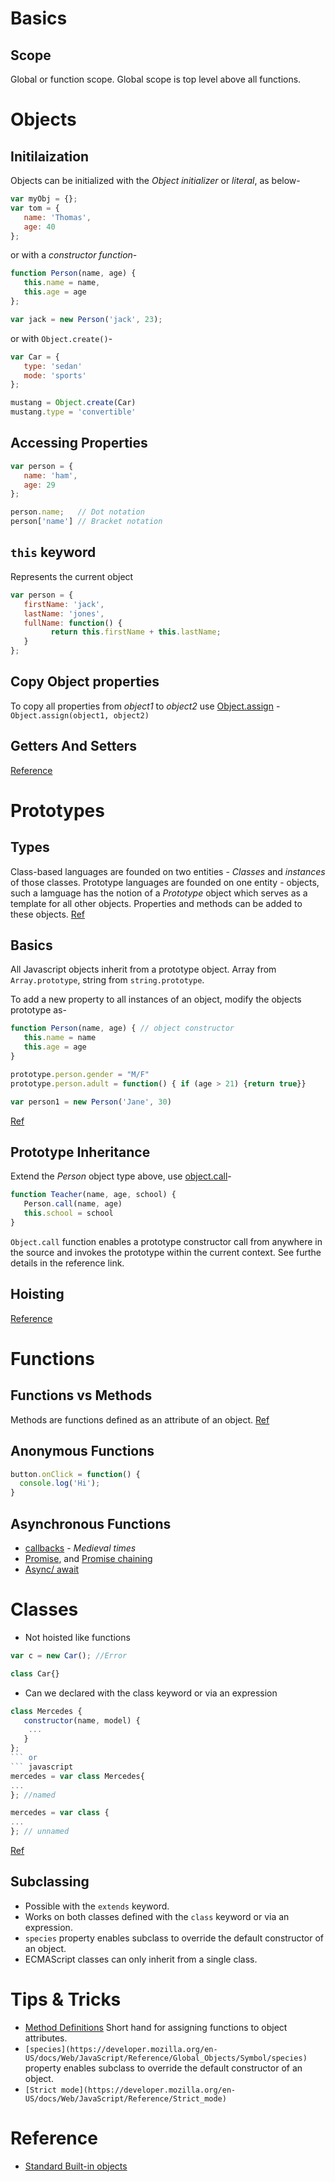 Basics
======

Scope
-----
Global or function scope.
Global scope is top level above all functions.

Objects
=======

Initilaization
--------------
Objects can be initialized with the *Object initializer* or *literal*, as below-
```javascript
var myObj = {};
var tom = {
   name: 'Thomas',
   age: 40
};
```
or with a *constructor function*-
```javascript
function Person(name, age) {
   this.name = name,
   this.age = age
};

var jack = new Person('jack', 23);
```
or with `Object.create()`-
```javascript
var Car = {
   type: 'sedan'
   mode: 'sports'
};

mustang = Object.create(Car)
mustang.type = 'convertible'

```

Accessing Properties
--------------------
```javascript
var person = {
   name: 'ham',
   age: 29
};

person.name;   // Dot notation
person['name'] // Bracket notation
```

`this` keyword
--------------
Represents the current object
```javascript
var person = {
   firstName: 'jack',
   lastName: 'jones',
   fullName: function() {
         return this.firstName + this.lastName;
   }
};
```

Copy Object properties
----------------------
To copy all properties from *object1* to *object2* use [Object.assign](https://developer.mozilla.org/en-US/docs/Web/JavaScript/Reference/Global_Objects/Object/assign) - 
`Object.assign(object1, object2)`

Getters And Setters
-------------------
[Reference](https://developer.mozilla.org/en-US/docs/Web/JavaScript/Reference/Functions/get)

Prototypes
==========

Types
-----
Class-based languages are founded on two entities - *Classes* and *instances* of those classes.
Prototype languages are founded on one entity - objects, such a lamguage has the notion of a *Prototype* object which serves as a template for all other objects. Properties and methods can be added to these objects. [Ref](https://developer.mozilla.org/en-US/docs/Web/JavaScript/Guide/Details_of_the_Object_Model)

Basics
------
All Javascript objects inherit from a prototype object. Array from `Array.prototype`, string from `string.prototype`.

To add a new property to all instances of an object, modify the objects prototype as-
```javascript
function Person(name, age) { // object constructor
   this.name = name
   this.age = age
}

prototype.person.gender = "M/F"
prototype.person.adult = function() { if (age > 21) {return true}}

var person1 = new Person('Jane', 30)

```
[Ref](https://www.w3schools.com/js/js_object_constructors.asp)

Prototype Inheritance
---------------------
Extend the *Person* object type above, use [object.call](https://developer.mozilla.org/en-US/docs/Learn/JavaScript/Objects/Inheritance)-
```javascript
function Teacher(name, age, school) {
   Person.call(name, age)
   this.school = school
}
```
`Object.call` function enables a prototype constructor call from anywhere in the source and invokes the prototype within the current context. See furthe details in the reference link.

Hoisting
--------
[Reference](https://developer.mozilla.org/en-US/docs/Glossary/Hoisting)

Functions
=========

Functions vs Methods
--------------------
Methods are functions defined as an attribute of an object. [Ref](https://developer.mozilla.org/en-US/docs/Learn/JavaScript/Building_blocks/Functions)

Anonymous Functions
-------------------
```javascript
button.onClick = function() {
  console.log('Hi');
}
```
Asynchronous Functions
----------------------
* [callbacks](https://javascript.info/callbacks) - *Medieval times*
* [Promise](https://javascript.info/promise-basics), and [Promise chaining](https://javascript.info/promise-basics)
* [Async/ await](https://javascript.info/async-await)

Classes
=======
* Not hoisted like functions
```javascript
var c = new Car(); //Error

class Car{}
```
* Can we declared with the class keyword or via an expression
```javascript
class Mercedes {
   constructor(name, model) {
    ...
   }
};
``` or
``` javascript
mercedes = var class Mercedes{
...
}; //named

mercedes = var class {
...
}; // unnamed
```
[Ref](https://developer.mozilla.org/en-US/docs/Web/JavaScript/Reference/Classes)

Subclassing
-----------
* Possible with the `extends` keyword.
* Works on both classes defined with the `class` keyword or via an expression.
* `species` property enables subclass to override the default constructor of an object.
* ECMAScript classes can only inherit from a single class.

Tips & Tricks
=============

* [Method Definitions](https://developer.mozilla.org/en-US/docs/Web/JavaScript/Reference/Functions/Method_definitions) Short hand for assigning functions to object attributes.
* `[species](https://developer.mozilla.org/en-US/docs/Web/JavaScript/Reference/Global_Objects/Symbol/species)` property enables subclass to override the default constructor of an object.
* `[Strict mode](https://developer.mozilla.org/en-US/docs/Web/JavaScript/Reference/Strict_mode)`

Reference
=========
* [Standard Built-in objects](https://developer.mozilla.org/en-US/docs/Web/JavaScript/Reference/Global_Objects)
